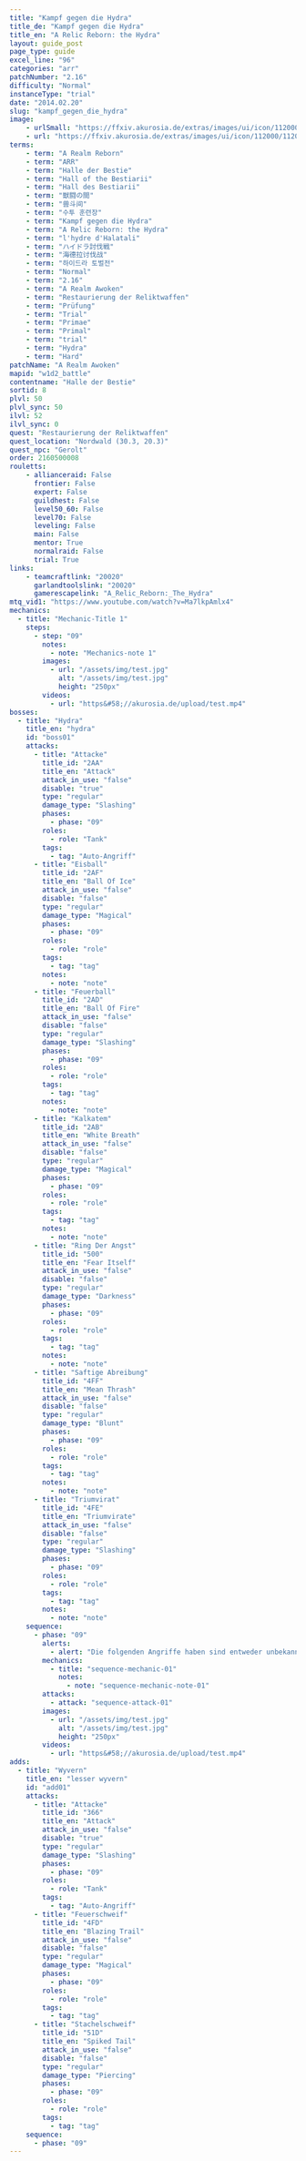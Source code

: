 ```yaml
---
title: "Kampf gegen die Hydra"
title_de: "Kampf gegen die Hydra"
title_en: "A Relic Reborn: the Hydra"
layout: guide_post
page_type: guide
excel_line: "96"
categories: "arr"
patchNumber: "2.16"
difficulty: "Normal"
instanceType: "trial"
date: "2014.02.20"
slug: "kampf_gegen_die_hydra"
image:
    - urlSmall: "https://ffxiv.akurosia.de/extras/images/ui/icon/112000/112055.png"
    - url: "https://ffxiv.akurosia.de/extras/images/ui/icon/112000/112055.png"
terms:
    - term: "A Realm Reborn"
    - term: "ARR"
    - term: "Halle der Bestie"
    - term: "Hall of the Bestiarii"
    - term: "Hall des Bestiarii"
    - term: "獣闘の間"
    - term: "兽斗间"
    - term: "수투 훈련장"
    - term: "Kampf gegen die Hydra"
    - term: "A Relic Reborn: the Hydra"
    - term: "l'hydre d'Halatali"
    - term: "ハイドラ討伐戦"
    - term: "海德拉讨伐战"
    - term: "하이드라 토벌전"
    - term: "Normal"
    - term: "2.16"
    - term: "A Realm Awoken"
    - term: "Restaurierung der Reliktwaffen"
    - term: "Prüfung"
    - term: "Trial"
    - term: "Primae"
    - term: "Primal"
    - term: "trial"
    - term: "Hydra"
    - term: "Hard"
patchName: "A Realm Awoken"
mapid: "w1d2_battle"
contentname: "Halle der Bestie"
sortid: 8
plvl: 50
plvl_sync: 50
ilvl: 52
ilvl_sync: 0
quest: "Restaurierung der Reliktwaffen"
quest_location: "Nordwald (30.3, 20.3)"
quest_npc: "Gerolt"
order: 2160500008
rouletts:
    - allianceraid: False
      frontier: False
      expert: False
      guildhest: False
      level50_60: False
      level70: False
      leveling: False
      main: False
      mentor: True
      normalraid: False
      trial: True
links:
    - teamcraftlink: "20020"
      garlandtoolslink: "20020"
      gamerescapelink: "A_Relic_Reborn:_The_Hydra"
mtq_vid1: "https://www.youtube.com/watch?v=Ma7lkpAmlx4"
mechanics:
  - title: "Mechanic-Title 1"
    steps:
      - step: "09"
        notes:
          - note: "Mechanics-note 1"
        images:
          - url: "/assets/img/test.jpg"
            alt: "/assets/img/test.jpg"
            height: "250px"
        videos:
          - url: "https&#58;//akurosia.de/upload/test.mp4"
bosses:
  - title: "Hydra"
    title_en: "hydra"
    id: "boss01"
    attacks:
      - title: "Attacke"
        title_id: "2AA"
        title_en: "Attack"
        attack_in_use: "false"
        disable: "true"
        type: "regular"
        damage_type: "Slashing"
        phases:
          - phase: "09"
        roles:
          - role: "Tank"
        tags:
          - tag: "Auto-Angriff"
      - title: "Eisball"
        title_id: "2AF"
        title_en: "Ball Of Ice"
        attack_in_use: "false"
        disable: "false"
        type: "regular"
        damage_type: "Magical"
        phases:
          - phase: "09"
        roles:
          - role: "role"
        tags:
          - tag: "tag"
        notes:
          - note: "note"
      - title: "Feuerball"
        title_id: "2AD"
        title_en: "Ball Of Fire"
        attack_in_use: "false"
        disable: "false"
        type: "regular"
        damage_type: "Slashing"
        phases:
          - phase: "09"
        roles:
          - role: "role"
        tags:
          - tag: "tag"
        notes:
          - note: "note"
      - title: "Kalkatem"
        title_id: "2AB"
        title_en: "White Breath"
        attack_in_use: "false"
        disable: "false"
        type: "regular"
        damage_type: "Magical"
        phases:
          - phase: "09"
        roles:
          - role: "role"
        tags:
          - tag: "tag"
        notes:
          - note: "note"
      - title: "Ring Der Angst"
        title_id: "500"
        title_en: "Fear Itself"
        attack_in_use: "false"
        disable: "false"
        type: "regular"
        damage_type: "Darkness"
        phases:
          - phase: "09"
        roles:
          - role: "role"
        tags:
          - tag: "tag"
        notes:
          - note: "note"
      - title: "Saftige Abreibung"
        title_id: "4FF"
        title_en: "Mean Thrash"
        attack_in_use: "false"
        disable: "false"
        type: "regular"
        damage_type: "Blunt"
        phases:
          - phase: "09"
        roles:
          - role: "role"
        tags:
          - tag: "tag"
        notes:
          - note: "note"
      - title: "Triumvirat"
        title_id: "4FE"
        title_en: "Triumvirate"
        attack_in_use: "false"
        disable: "false"
        type: "regular"
        damage_type: "Slashing"
        phases:
          - phase: "09"
        roles:
          - role: "role"
        tags:
          - tag: "tag"
        notes:
          - note: "note"
    sequence:
      - phase: "09"
        alerts:
          - alert: "Die folgenden Angriffe haben sind entweder unbekannt oder haben keine klare Herkunft"
        mechanics:
          - title: "sequence-mechanic-01"
            notes:
              - note: "sequence-mechanic-note-01"
        attacks:
          - attack: "sequence-attack-01"
        images:
          - url: "/assets/img/test.jpg"
            alt: "/assets/img/test.jpg"
            height: "250px"
        videos:
          - url: "https&#58;//akurosia.de/upload/test.mp4"
adds:
  - title: "Wyvern"
    title_en: "lesser wyvern"
    id: "add01"
    attacks:
      - title: "Attacke"
        title_id: "366"
        title_en: "Attack"
        attack_in_use: "false"
        disable: "true"
        type: "regular"
        damage_type: "Slashing"
        phases:
          - phase: "09"
        roles:
          - role: "Tank"
        tags:
          - tag: "Auto-Angriff"
      - title: "Feuerschweif"
        title_id: "4FD"
        title_en: "Blazing Trail"
        attack_in_use: "false"
        disable: "false"
        type: "regular"
        damage_type: "Magical"
        phases:
          - phase: "09"
        roles:
          - role: "role"
        tags:
          - tag: "tag"
      - title: "Stachelschweif"
        title_id: "51D"
        title_en: "Spiked Tail"
        attack_in_use: "false"
        disable: "false"
        type: "regular"
        damage_type: "Piercing"
        phases:
          - phase: "09"
        roles:
          - role: "role"
        tags:
          - tag: "tag"
    sequence:
      - phase: "09"
---
```

